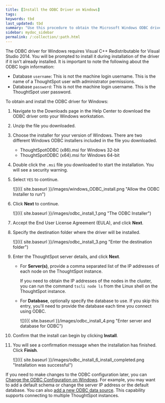 ```yaml
---
title: [Install the ODBC Driver on Windows]
tags:
keywords: tbd
last_updated: tbd
summary: "Use this procedure to obtain the Microsoft Windows ODBC driver and install it."
sidebar: mydoc_sidebar
permalink: /:collection/:path.html
---
```


The ODBC driver for Windows requires Visual C++ Redistributable for Visual Studio 2014. You will be prompted to install it during installation of the driver if it isn't already installed. It is important to note the following about the ODBC login information:

-   Database `username`: This is not the machine login username. This is the name of a ThoughtSpot user with administrator permissions.
-   Database `password`: This is not the machine login username. This is the ThoughtSpot user password.

To obtain and install the ODBC driver for Windows:

1. Navigate to the Downloads page in the Help Center to download the ODBC driver onto your Windows workstation.
2. Unzip the file you downloaded.
3. Choose the installer for your version of Windows.
   There are two different Windows ODBC installers included in the file you downloaded.
    -   ThoughtSpotODBC (x86).msi for Windows 32-bit
    -   ThoughtSpotODBC (x64).msi for Windows 64-bit
4. Double click the `.msi` file you downloaded to start the installation.
   You will see a security warning.
5. Select `YES` to continue.

     ![]({{ site.baseurl }}/images/windows_ODBC_install.png "Allow the ODBC Installer to run")

6. Click **Next** to continue.

     ![]({{ site.baseurl }}/images/odbc_install_1.png "The ODBC Installer")

7. Accept the End User License Agreement (EULA), and click **Next**.
8. Specify the destination folder where the driver will be installed.

     ![]({{ site.baseurl }}/images/odbc_install_3.png "Enter the destination folder")

9. Enter the ThoughtSpot server details, and click **Next**.

    - For **Server(s)**, provide a comma separated list of the IP addresses of each node on the ThoughtSpot instance.

      If you need to obtain the IP addresses of the nodes in the cluster, you can run the command `tscli node ls` from the Linux shell on the ThoughtSpot instance.

    - For **Database**, optionally specify the database to use. If you skip this entry, you'll need to provide the database each time you connect using ODBC.

      ![]({{ site.baseurl }}/images/odbc_install_4.png "Enter server and database for ODBC")

10.  Confirm that the install can begin by clicking **Install**.
11.  You will see a confirmation message when the installation has finished. Click **Finish**.

     ![]({{ site.baseurl }}/images/odbc_install_6_install_completed.png "Installation was successful")

If you need to make changes to the ODBC configuration later, you can [Change the ODBC Configuration on Windows](change-odbc-windows.html#). For example, you may want to add a default schema or change the server IP address or the default database. You can also [add a new ODBC data source](/data_integration/clients/add-new-ODBC-source-windows.html). This capability supports connecting to multiple ThoughtSpot instances.
